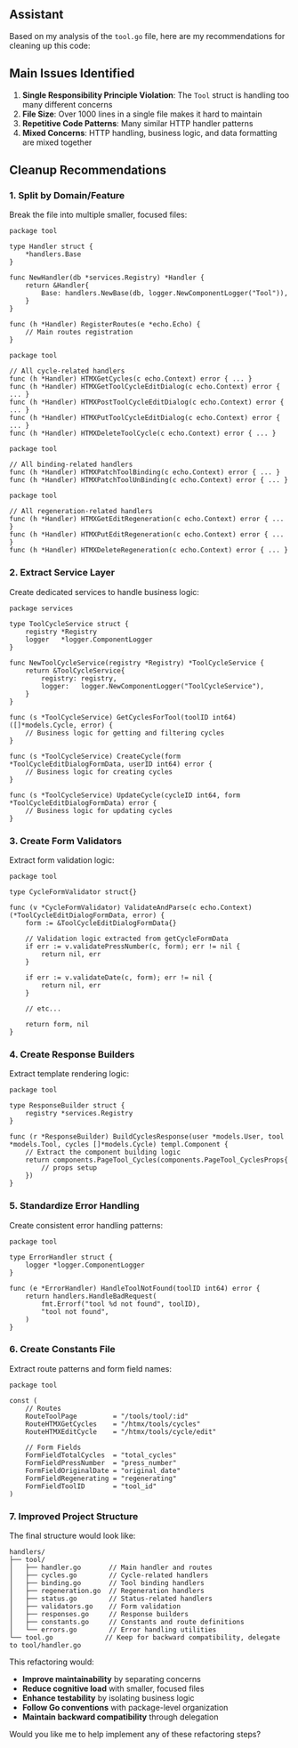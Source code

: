 ## Assistant

Based on my analysis of the `tool.go` file, here are my recommendations for cleaning up this code:

## Main Issues Identified

1. **Single Responsibility Principle Violation**: The `Tool` struct is handling too many different concerns
2. **File Size**: Over 1000 lines in a single file makes it hard to maintain
3. **Repetitive Code Patterns**: Many similar HTTP handler patterns
4. **Mixed Concerns**: HTTP handling, business logic, and data formatting are mixed together

## Cleanup Recommendations

### 1. **Split by Domain/Feature**

Break the file into multiple smaller, focused files:

```pg-press/handlers/tool/tool.go#L1-20
package tool

type Handler struct {
	*handlers.Base
}

func NewHandler(db *services.Registry) *Handler {
	return &Handler{
		Base: handlers.NewBase(db, logger.NewComponentLogger("Tool")),
	}
}

func (h *Handler) RegisterRoutes(e *echo.Echo) {
	// Main routes registration
}
```

```pg-press/handlers/tool/cycles.go#L1-15
package tool

// All cycle-related handlers
func (h *Handler) HTMXGetCycles(c echo.Context) error { ... }
func (h *Handler) HTMXGetToolCycleEditDialog(c echo.Context) error { ... }
func (h *Handler) HTMXPostToolCycleEditDialog(c echo.Context) error { ... }
func (h *Handler) HTMXPutToolCycleEditDialog(c echo.Context) error { ... }
func (h *Handler) HTMXDeleteToolCycle(c echo.Context) error { ... }
```

```pg-press/handlers/tool/binding.go#L1-10
package tool

// All binding-related handlers
func (h *Handler) HTMXPatchToolBinding(c echo.Context) error { ... }
func (h *Handler) HTMXPatchToolUnBinding(c echo.Context) error { ... }
```

```pg-press/handlers/tool/regeneration.go#L1-10
package tool

// All regeneration-related handlers
func (h *Handler) HTMXGetEditRegeneration(c echo.Context) error { ... }
func (h *Handler) HTMXPutEditRegeneration(c echo.Context) error { ... }
func (h *Handler) HTMXDeleteRegeneration(c echo.Context) error { ... }
```

### 2. **Extract Service Layer**

Create dedicated services to handle business logic:

```pg-press/services/tool_cycles.go#L1-25
package services

type ToolCycleService struct {
	registry *Registry
	logger   *logger.ComponentLogger
}

func NewToolCycleService(registry *Registry) *ToolCycleService {
	return &ToolCycleService{
		registry: registry,
		logger:   logger.NewComponentLogger("ToolCycleService"),
	}
}

func (s *ToolCycleService) GetCyclesForTool(toolID int64) ([]*models.Cycle, error) {
	// Business logic for getting and filtering cycles
}

func (s *ToolCycleService) CreateCycle(form *ToolCycleEditDialogFormData, userID int64) error {
	// Business logic for creating cycles
}

func (s *ToolCycleService) UpdateCycle(cycleID int64, form *ToolCycleEditDialogFormData) error {
	// Business logic for updating cycles
}
```

### 3. **Create Form Validators**

Extract form validation logic:

```pg-press/handlers/tool/validators.go#L1-20
package tool

type CycleFormValidator struct{}

func (v *CycleFormValidator) ValidateAndParse(c echo.Context) (*ToolCycleEditDialogFormData, error) {
	form := &ToolCycleEditDialogFormData{}

	// Validation logic extracted from getCycleFormData
	if err := v.validatePressNumber(c, form); err != nil {
		return nil, err
	}

	if err := v.validateDate(c, form); err != nil {
		return nil, err
	}

	// etc...

	return form, nil
}
```

### 4. **Create Response Builders**

Extract template rendering logic:

```pg-press/handlers/tool/responses.go#L1-15
package tool

type ResponseBuilder struct {
	registry *services.Registry
}

func (r *ResponseBuilder) BuildCyclesResponse(user *models.User, tool *models.Tool, cycles []*models.Cycle) templ.Component {
	// Extract the component building logic
	return components.PageTool_Cycles(components.PageTool_CyclesProps{
		// props setup
	})
}
```

### 5. **Standardize Error Handling**

Create consistent error handling patterns:

```pg-press/handlers/tool/errors.go#L1-15
package tool

type ErrorHandler struct {
	logger *logger.ComponentLogger
}

func (e *ErrorHandler) HandleToolNotFound(toolID int64) error {
	return handlers.HandleBadRequest(
		fmt.Errorf("tool %d not found", toolID),
		"tool not found",
	)
}
```

### 6. **Create Constants File**

Extract route patterns and form field names:

```pg-press/handlers/tool/constants.go#L1-20
package tool

const (
	// Routes
	RouteToolPage         = "/tools/tool/:id"
	RouteHTMXGetCycles    = "/htmx/tools/cycles"
	RouteHTMXEditCycle    = "/htmx/tools/cycle/edit"

	// Form Fields
	FormFieldTotalCycles  = "total_cycles"
	FormFieldPressNumber  = "press_number"
	FormFieldOriginalDate = "original_date"
	FormFieldRegenerating = "regenerating"
	FormFieldToolID       = "tool_id"
)
```

### 7. **Improved Project Structure**

The final structure would look like:

```
handlers/
├── tool/
│   ├── handler.go       // Main handler and routes
│   ├── cycles.go        // Cycle-related handlers
│   ├── binding.go       // Tool binding handlers
│   ├── regeneration.go  // Regeneration handlers
│   ├── status.go        // Status-related handlers
│   ├── validators.go    // Form validation
│   ├── responses.go     // Response builders
│   ├── constants.go     // Constants and route definitions
│   └── errors.go        // Error handling utilities
└── tool.go             // Keep for backward compatibility, delegate to tool/handler.go
```

This refactoring would:

- **Improve maintainability** by separating concerns
- **Reduce cognitive load** with smaller, focused files
- **Enhance testability** by isolating business logic
- **Follow Go conventions** with package-level organization
- **Maintain backward compatibility** through delegation

Would you like me to help implement any of these refactoring steps?
